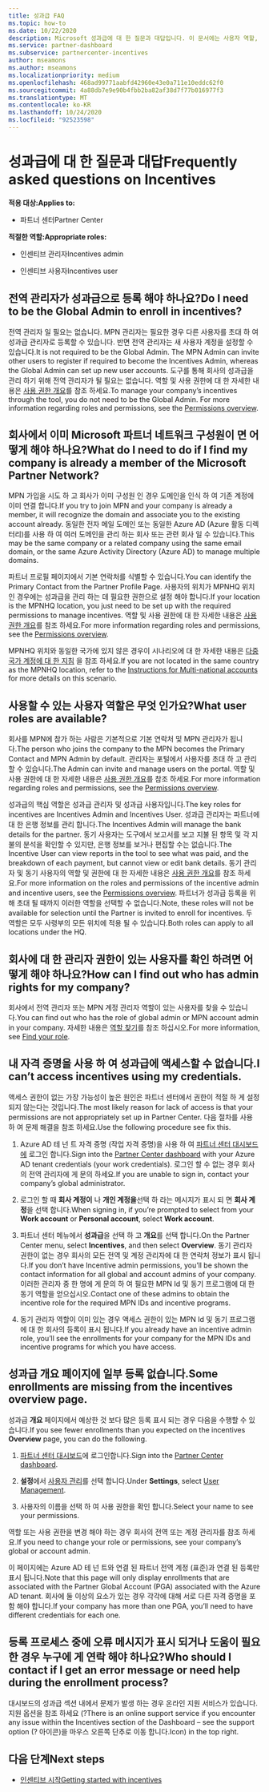 ```yaml
---
title: 성과급 FAQ
ms.topic: how-to
ms.date: 10/22/2020
description: Microsoft 성과급에 대 한 질문과 대답입니다. 이 문서에는 사용자 역할, 등록 방법 또는 오류 메시지에 대해 수행할 작업에 대 한 질문이 포함 되어 있습니다.
ms.service: partner-dashboard
ms.subservice: partnercenter-incentives
author: mseamons
ms.author: mseamons
ms.localizationpriority: medium
ms.openlocfilehash: 468ad99771aabfd42960e43e0a711e10eddc62f0
ms.sourcegitcommit: 4a88db7e9e90b4fbb2ba82af38d7f77b016977f3
ms.translationtype: MT
ms.contentlocale: ko-KR
ms.lasthandoff: 10/24/2020
ms.locfileid: "92523598"
---
```

# <a name="frequently-asked-questions-on-incentives"></a><span data-ttu-id="514fe-104">성과급에 대 한 질문과 대답</span><span class="sxs-lookup"><span data-stu-id="514fe-104">Frequently asked questions on Incentives</span></span>

<span data-ttu-id="514fe-105">**적용 대상:**</span><span class="sxs-lookup"><span data-stu-id="514fe-105">**Applies to:**</span></span>

- <span data-ttu-id="514fe-106">파트너 센터</span><span class="sxs-lookup"><span data-stu-id="514fe-106">Partner Center</span></span>

<span data-ttu-id="514fe-107">**적절한 역할:**</span><span class="sxs-lookup"><span data-stu-id="514fe-107">**Appropriate roles:**</span></span>

- <span data-ttu-id="514fe-108">인센티브 관리자</span><span class="sxs-lookup"><span data-stu-id="514fe-108">Incentives admin</span></span>

- <span data-ttu-id="514fe-109">인센티브 사용자</span><span class="sxs-lookup"><span data-stu-id="514fe-109">Incentives user</span></span>

## <a name="do-i-need-to-be-the-global-admin-to-enroll-in-incentives"></a><span data-ttu-id="514fe-110">전역 관리자가 성과급으로 등록 해야 하나요?</span><span class="sxs-lookup"><span data-stu-id="514fe-110">Do I need to be the Global Admin to enroll in incentives?</span></span>

<span data-ttu-id="514fe-111">전역 관리자 일 필요는 없습니다. MPN 관리자는 필요한 경우 다른 사용자를 초대 하 여 성과급 관리자로 등록할 수 있습니다. 반면 전역 관리자는 새 사용자 계정을 설정할 수 있습니다.</span><span class="sxs-lookup"><span data-stu-id="514fe-111">It is not required to be the Global Admin. The MPN Admin can invite other users to register if required to become the Incentives Admin, whereas the Global Admin can set up new user accounts.</span></span> <span data-ttu-id="514fe-112">도구를 통해 회사의 성과급을 관리 하기 위해 전역 관리자가 될 필요는 없습니다. 역할 및 사용 권한에 대 한 자세한 내용은 [사용 권한 개요](permissions-overview.md)를 참조 하세요.</span><span class="sxs-lookup"><span data-stu-id="514fe-112">To manage your company’s incentives through the tool, you do not need to be the Global Admin. For more information regarding roles and permissions, see the [Permissions overview](permissions-overview.md).</span></span>

## <a name="what-do-i-need-to-do-if-i-find-my-company-is-already-a-member-of-the-microsoft-partner-network"></a><span data-ttu-id="514fe-113">회사에서 이미 Microsoft 파트너 네트워크 구성원이 면 어떻게 해야 하나요?</span><span class="sxs-lookup"><span data-stu-id="514fe-113">What do I need to do if I find my company is already a member of the Microsoft Partner Network?</span></span>

<span data-ttu-id="514fe-114">MPN 가입을 시도 하 고 회사가 이미 구성원 인 경우 도메인을 인식 하 여 기존 계정에 이미 연결 합니다.</span><span class="sxs-lookup"><span data-stu-id="514fe-114">If you try to join MPN and your company is already a member, it will recognize the domain and associate you to the existing account already.</span></span> <span data-ttu-id="514fe-115">동일한 전자 메일 도메인 또는 동일한 Azure AD (Azure 활동 디렉터리)를 사용 하 여 여러 도메인을 관리 하는 회사 또는 관련 회사 일 수 있습니다.</span><span class="sxs-lookup"><span data-stu-id="514fe-115">This may be the same company or a related company using the same email domain, or the same Azure Activity Directory (Azure AD) to manage multiple domains.</span></span>

<span data-ttu-id="514fe-116">파트너 프로필 페이지에서 기본 연락처를 식별할 수 있습니다.</span><span class="sxs-lookup"><span data-stu-id="514fe-116">You can identify the Primary Contact from the Partner Profile Page.</span></span> <span data-ttu-id="514fe-117">사용자의 위치가 MPNHQ 위치인 경우에는 성과급을 관리 하는 데 필요한 권한으로 설정 해야 합니다.</span><span class="sxs-lookup"><span data-stu-id="514fe-117">If your location is the MPNHQ location, you just need to be set up with the required permissions to manage incentives.</span></span> <span data-ttu-id="514fe-118">역할 및 사용 권한에 대 한 자세한 내용은 [사용 권한 개요](permissions-overview.md)를 참조 하세요.</span><span class="sxs-lookup"><span data-stu-id="514fe-118">For more information regarding roles and permissions, see the [Permissions overview](permissions-overview.md).</span></span>

<span data-ttu-id="514fe-119">MPNHQ 위치와 동일한 국가에 있지 않은 경우이 시나리오에 대 한 자세한 내용은 [다중 국가 계정에 대 한 지침](https://support.microsoft.com/help/4515619/special-considerations-for-multi-national-partners-joining-the-microso) 을 참조 하세요.</span><span class="sxs-lookup"><span data-stu-id="514fe-119">If you are not located in the same country as the MPNHQ location, refer to the [Instructions for Multi-national accounts](https://support.microsoft.com/help/4515619/special-considerations-for-multi-national-partners-joining-the-microso) for more details on this scenario.</span></span>

## <a name="what-user-roles-are-available"></a><span data-ttu-id="514fe-120">사용할 수 있는 사용자 역할은 무엇 인가요?</span><span class="sxs-lookup"><span data-stu-id="514fe-120">What user roles are available?</span></span>

<span data-ttu-id="514fe-121">회사를 MPN에 참가 하는 사람은 기본적으로 기본 연락처 및 MPN 관리자가 됩니다.</span><span class="sxs-lookup"><span data-stu-id="514fe-121">The person who joins the company to the MPN becomes the Primary Contact and MPN Admin by default.</span></span> <span data-ttu-id="514fe-122">관리자는 포털에서 사용자를 초대 하 고 관리할 수 있습니다.</span><span class="sxs-lookup"><span data-stu-id="514fe-122">The Admin can invite and manage users on the portal.</span></span> <span data-ttu-id="514fe-123">역할 및 사용 권한에 대 한 자세한 내용은 [사용 권한 개요](permissions-overview.md)를 참조 하세요.</span><span class="sxs-lookup"><span data-stu-id="514fe-123">For more information regarding roles and permissions, see the [Permissions overview](permissions-overview.md).</span></span>

<span data-ttu-id="514fe-124">성과급의 핵심 역할은 성과급 관리자 및 성과급 사용자입니다.</span><span class="sxs-lookup"><span data-stu-id="514fe-124">The key roles for incentives are Incentives Admin and Incentives User.</span></span> <span data-ttu-id="514fe-125">성과급 관리자는 파트너에 대 한 은행 정보를 관리 합니다.</span><span class="sxs-lookup"><span data-stu-id="514fe-125">The Incentives Admin will manage the bank details for the partner.</span></span> <span data-ttu-id="514fe-126">동기 사용자는 도구에서 보고서를 보고 지불 된 항목 및 각 지불의 분석을 확인할 수 있지만, 은행 정보를 보거나 편집할 수는 없습니다.</span><span class="sxs-lookup"><span data-stu-id="514fe-126">The Incentive User can view reports in the tool to see what was paid, and the breakdown of each payment, but cannot view or edit bank details.</span></span> <span data-ttu-id="514fe-127">동기 관리자 및 동기 사용자의 역할 및 권한에 대 한 자세한 내용은 [사용 권한 개요](permissions-overview.md)를 참조 하세요.</span><span class="sxs-lookup"><span data-stu-id="514fe-127">For more information on the roles and permissions of the incentive admin and incentive users, see the [Permissions overview](permissions-overview.md).</span></span> <span data-ttu-id="514fe-128">파트너가 성과급 등록을 위해 초대 될 때까지 이러한 역할을 선택할 수 없습니다.</span><span class="sxs-lookup"><span data-stu-id="514fe-128">Note, these roles will not be available for selection until the Partner is invited to enroll for incentives.</span></span> <span data-ttu-id="514fe-129">두 역할은 모두 사령부의 모든 위치에 적용 될 수 있습니다.</span><span class="sxs-lookup"><span data-stu-id="514fe-129">Both roles can apply to all locations under the HQ.</span></span>

## <a name="how-can-i-find-out-who-has-admin-rights-for-my-company"></a><span data-ttu-id="514fe-130">회사에 대 한 관리자 권한이 있는 사용자를 확인 하려면 어떻게 해야 하나요?</span><span class="sxs-lookup"><span data-stu-id="514fe-130">How can I find out who has admin rights for my company?</span></span>

<span data-ttu-id="514fe-131">회사에서 전역 관리자 또는 MPN 계정 관리자 역할이 있는 사용자를 찾을 수 있습니다.</span><span class="sxs-lookup"><span data-stu-id="514fe-131">You can find out who has the role of global admin or MPN account admin in your company.</span></span> <span data-ttu-id="514fe-132">자세한 내용은 [역할 찾기](/partner-center/find-your-role.md)를 참조 하십시오.</span><span class="sxs-lookup"><span data-stu-id="514fe-132">For more information, see [Find your role](/partner-center/find-your-role.md).</span></span>  

## <a name="i-cant-access-incentives-using-my-credentials"></a><span data-ttu-id="514fe-133">내 자격 증명을 사용 하 여 성과급에 액세스할 수 없습니다.</span><span class="sxs-lookup"><span data-stu-id="514fe-133">I can’t access incentives using my credentials.</span></span>

<span data-ttu-id="514fe-134">액세스 권한이 없는 가장 가능성이 높은 원인은 파트너 센터에서 권한이 적절 하 게 설정 되지 않는다는 것입니다.</span><span class="sxs-lookup"><span data-stu-id="514fe-134">The most likely reason for lack of access is that your permissions are not appropriately set up in Partner Center.</span></span> <span data-ttu-id="514fe-135">다음 절차를 사용 하 여 문제 해결을 참조 하세요.</span><span class="sxs-lookup"><span data-stu-id="514fe-135">Use the following procedure see fix this.</span></span>

1. <span data-ttu-id="514fe-136">Azure AD 테 넌 트 자격 증명 (작업 자격 증명)을 사용 하 여 [파트너 센터 대시보드에](https://partner.microsoft.com/dashboard/) 로그인 합니다.</span><span class="sxs-lookup"><span data-stu-id="514fe-136">Sign into the [Partner Center dashboard](https://partner.microsoft.com/dashboard/) with your Azure AD tenant credentials (your work credentials).</span></span> <span data-ttu-id="514fe-137">로그인 할 수 없는 경우 회사의 전역 관리자에 게 문의 하세요.</span><span class="sxs-lookup"><span data-stu-id="514fe-137">If you are unable to  sign in, contact your company’s global administrator.</span></span>

2. <span data-ttu-id="514fe-138">로그인 할 때 **회사 계정이** 나 **개인 계정을**선택 하 라는 메시지가 표시 되 면 **회사 계정**을 선택 합니다.</span><span class="sxs-lookup"><span data-stu-id="514fe-138">When signing in, if you’re prompted to select from your **Work account** or **Personal account**, select **Work account**.</span></span>

3. <span data-ttu-id="514fe-139">파트너 센터 메뉴에서 **성과급**을 선택 하 고 **개요**를 선택 합니다.</span><span class="sxs-lookup"><span data-stu-id="514fe-139">On the Partner Center menu, select **Incentives**, and then select **Overview**.</span></span> <span data-ttu-id="514fe-140">동기 관리자 권한이 없는 경우 회사의 모든 전역 및 계정 관리자에 대 한 연락처 정보가 표시 됩니다.</span><span class="sxs-lookup"><span data-stu-id="514fe-140">If you don’t have Incentive admin permissions,  you’ll be shown the contact information for all global and account admins of your company.</span></span> <span data-ttu-id="514fe-141">이러한 관리자 중 한 명에 게 문의 하 여 필요한 MPN Id 및 동기 프로그램에 대 한 동기 역할을 얻으십시오.</span><span class="sxs-lookup"><span data-stu-id="514fe-141">Contact one of these admins to obtain the incentive role for the required MPN IDs and incentive programs.</span></span>

4. <span data-ttu-id="514fe-142">동기 관리자 역할이 이미 있는 경우 액세스 권한이 있는 MPN Id 및 동기 프로그램에 대 한 회사의 등록이 표시 됩니다.</span><span class="sxs-lookup"><span data-stu-id="514fe-142">If you already have an incentive admin role, you’ll see the enrollments for your company for the MPN IDs and incentive programs for which you have access.</span></span>
 
## <a name="some-enrollments-are-missing-from-the-incentives-overview-page"></a><span data-ttu-id="514fe-143">성과급 개요 페이지에 일부 등록 없습니다.</span><span class="sxs-lookup"><span data-stu-id="514fe-143">Some enrollments are missing from the incentives overview page.</span></span>

<span data-ttu-id="514fe-144">성과급 **개요** 페이지에서 예상한 것 보다 많은 등록 표시 되는 경우 다음을 수행할 수 있습니다.</span><span class="sxs-lookup"><span data-stu-id="514fe-144">If you see fewer enrollments than you expected on the incentives **Overview** page, you can do the following.</span></span>

1. <span data-ttu-id="514fe-145">[파트너 센터 대시보드](https://partner.microsoft.com/dashboard/)에 로그인합니다.</span><span class="sxs-lookup"><span data-stu-id="514fe-145">Sign into the [Partner Center dashboard](https://partner.microsoft.com/dashboard/).</span></span>

2. <span data-ttu-id="514fe-146">**설정**에서 [사용자 관리](https://partner.microsoft.com/pcv/users)를 선택 합니다.</span><span class="sxs-lookup"><span data-stu-id="514fe-146">Under **Settings**, select [User Management](https://partner.microsoft.com/pcv/users).</span></span>

3. <span data-ttu-id="514fe-147">사용자의 이름을 선택 하 여 사용 권한을 확인 합니다.</span><span class="sxs-lookup"><span data-stu-id="514fe-147">Select your name to see your permissions.</span></span> 

<span data-ttu-id="514fe-148">역할 또는 사용 권한을 변경 해야 하는 경우 회사의 전역 또는 계정 관리자를 참조 하세요.</span><span class="sxs-lookup"><span data-stu-id="514fe-148">If you need to change your role or permissions, see your company’s global or account admin.</span></span>

<span data-ttu-id="514fe-149">이 페이지에는 Azure AD 테 넌 트와 연결 된 파트너 전역 계정 (표준)과 연결 된 등록만 표시 됩니다.</span><span class="sxs-lookup"><span data-stu-id="514fe-149">Note that this page will only display enrollments that are associated with the Partner Global Account (PGA) associated with the Azure AD tenant.</span></span> <span data-ttu-id="514fe-150">회사에 둘 이상의 요소가 있는 경우 각각에 대해 서로 다른 자격 증명을 포함 해야 합니다.</span><span class="sxs-lookup"><span data-stu-id="514fe-150">If your company has more than one PGA, you’ll need to have different credentials for each one.</span></span>

## <a name="who-should-i-contact-if-i-get-an-error-message-or-need-help-during-the-enrollment-process"></a><span data-ttu-id="514fe-151">등록 프로세스 중에 오류 메시지가 표시 되거나 도움이 필요한 경우 누구에 게 연락 해야 하나요?</span><span class="sxs-lookup"><span data-stu-id="514fe-151">Who should I contact if I get an error message or need help during the enrollment process?</span></span>

<span data-ttu-id="514fe-152">대시보드의 성과급 섹션 내에서 문제가 발생 하는 경우 온라인 지원 서비스가 있습니다. 지원 옵션을 참조 하세요 (?</span><span class="sxs-lookup"><span data-stu-id="514fe-152">There is an online support service if you encounter any issue within the Incentives section of the Dashboard – see the support option (?</span></span> <span data-ttu-id="514fe-153">아이콘)을 마우스 오른쪽 단추로 이동 합니다.</span><span class="sxs-lookup"><span data-stu-id="514fe-153">Icon) in the top right.</span></span>

## <a name="next-steps"></a><span data-ttu-id="514fe-154">다음 단계</span><span class="sxs-lookup"><span data-stu-id="514fe-154">Next steps</span></span>

- [<span data-ttu-id="514fe-155">인센티브 시작</span><span class="sxs-lookup"><span data-stu-id="514fe-155">Getting started with incentives</span></span>](incentives-get-started-intro.md)

